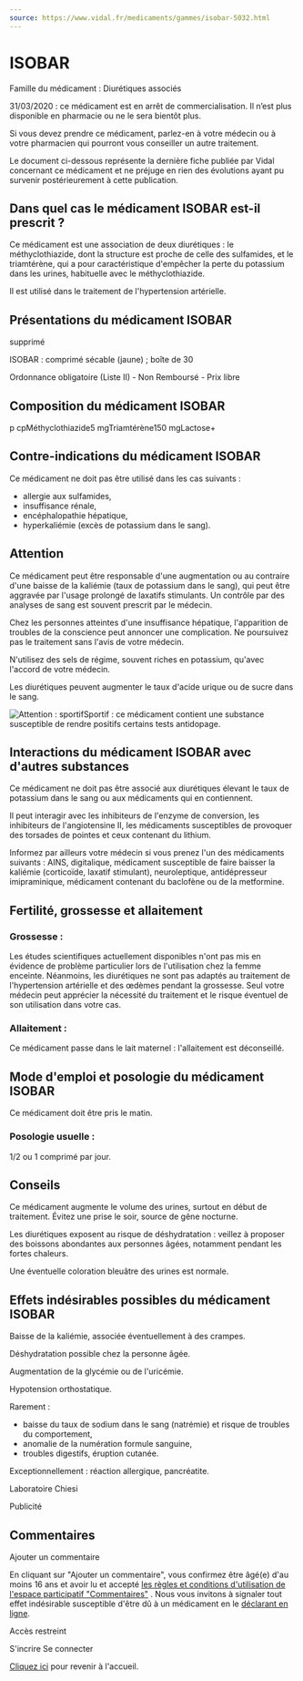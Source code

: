 ```yaml
---
source: https://www.vidal.fr/medicaments/gammes/isobar-5032.html
---
```


# ISOBAR

Famille du médicament : Diurétiques associés

31/03/2020 : ce médicament est en arrêt de commercialisation. Il n’est plus disponible en pharmacie ou ne le sera bientôt plus.

Si vous devez prendre ce médicament, parlez-en à votre médecin ou à votre pharmacien qui pourront vous conseiller un autre traitement.

Le document ci-dessous représente la dernière fiche publiée par Vidal concernant ce médicament et ne préjuge en rien des évolutions ayant pu survenir postérieurement à cette publication.

## Dans quel cas le médicament ISOBAR est-il prescrit ?

Ce médicament est une association de deux diurétiques : le méthyclothiazide, dont la structure est proche de celle des sulfamides, et le triamtérène, qui a pour caractéristique d'empêcher la perte du potassium dans les urines, habituelle avec le méthyclothiazide.

Il est utilisé dans le traitement de l'hypertension artérielle.

## Présentations du médicament ISOBAR

supprimé

ISOBAR : comprimé sécable (jaune) ; boîte de 30

Ordonnance obligatoire (Liste II) - Non Remboursé - Prix libre

## Composition du médicament ISOBAR

p cpMéthyclothiazide5 mgTriamtérène150 mgLactose+

## Contre-indications du médicament ISOBAR

Ce médicament ne doit pas être utilisé dans les cas suivants :

- allergie aux sulfamides,
- insuffisance rénale,
- encéphalopathie hépatique,
- hyperkaliémie (excès de potassium dans le sang).

## Attention

Ce médicament peut être responsable d'une augmentation ou au contraire d'une baisse de la kaliémie (taux de potassium dans le sang), qui peut être aggravée par l'usage prolongé de laxatifs stimulants. Un contrôle par des analyses de sang est souvent prescrit par le médecin.

Chez les personnes atteintes d'une insuffisance hépatique, l'apparition de troubles de la conscience peut annoncer une complication. Ne poursuivez pas le traitement sans l'avis de votre médecin.

N'utilisez des sels de régime, souvent riches en potassium, qu'avec l'accord de votre médecin.

Les diurétiques peuvent augmenter le taux d'acide urique ou de sucre dans le sang.

![Attention : sportif](https://resources.vidal.fr/files/content/images/vidal/sportif.gif)Sportif : ce médicament contient une substance susceptible de rendre positifs certains tests antidopage.

## Interactions du médicament ISOBAR avec d'autres substances

Ce médicament ne doit pas être associé aux diurétiques élevant le taux de potassium dans le sang ou aux médicaments qui en contiennent.

Il peut interagir avec les inhibiteurs de l'enzyme de conversion, les inhibiteurs de l'angiotensine II, les médicaments susceptibles de provoquer des torsades de pointes et ceux contenant du lithium.

Informez par ailleurs votre médecin si vous prenez l'un des médicaments suivants : AINS, digitalique, médicament susceptible de faire baisser la kaliémie (corticoïde, laxatif stimulant), neuroleptique, antidépresseur imipraminique, médicament contenant du baclofène ou de la metformine.

## Fertilité, grossesse et allaitement

### Grossesse :

Les études scientifiques actuellement disponibles n'ont pas mis en évidence de problème particulier lors de l'utilisation chez la femme enceinte. Néanmoins, les diurétiques ne sont pas adaptés au traitement de l'hypertension artérielle et des œdèmes pendant la grossesse. Seul votre médecin peut apprécier la nécessité du traitement et le risque éventuel de son utilisation dans votre cas.

### Allaitement :

Ce médicament passe dans le lait maternel : l'allaitement est déconseillé.

## Mode d'emploi et posologie du médicament ISOBAR

Ce médicament doit être pris le matin.

### Posologie usuelle :

1/2 ou 1 comprimé par jour.

## Conseils

Ce médicament augmente le volume des urines, surtout en début de traitement. Évitez une prise le soir, source de gêne nocturne.

Les diurétiques exposent au risque de déshydratation : veillez à proposer des boissons abondantes aux personnes âgées, notamment pendant les fortes chaleurs.

Une éventuelle coloration bleuâtre des urines est normale.

## Effets indésirables possibles du médicament ISOBAR

Baisse de la kaliémie, associée éventuellement à des crampes.

Déshydratation possible chez la personne âgée.

Augmentation de la glycémie ou de l'uricémie.

Hypotension orthostatique.

Rarement :

- baisse du taux de sodium dans le sang (natrémie) et risque de troubles du comportement,
- anomalie de la numération formule sanguine,
- troubles digestifs, éruption cutanée.

Exceptionnellement : réaction allergique, pancréatite.

Laboratoire Chiesi

Publicité

## Commentaires

Ajouter un commentaire

En cliquant sur "Ajouter un commentaire", vous confirmez être âgé(e) d'au moins 16 ans et avoir lu et accepté [les règles et conditions d'utilisation de l'espace participatif "Commentaires"](cgu/charte-espace-participatif.html) . Nous vous invitons à signaler tout effet indésirable susceptible d'être dû à un médicament en le [déclarant en ligne](https://signalement.social-sante.gouv.fr/psig_ihm_utilisateurs/index.html#/accueil).

Accès restreint

S'incrire Se connecter

[Cliquez ici]() pour revenir à l'accueil.
